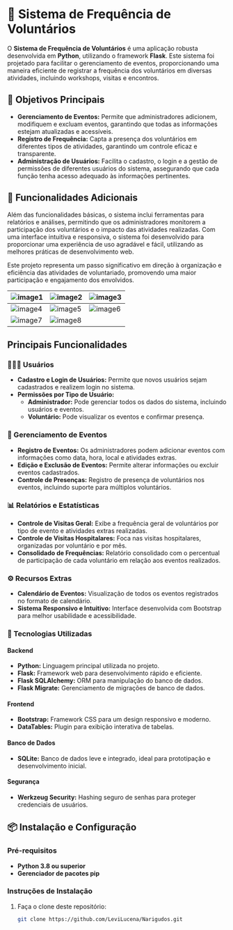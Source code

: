 # 📝 Sistema de Frequência de Voluntários  

O **Sistema de Frequência de Voluntários** é uma aplicação robusta desenvolvida em **Python**, utilizando o framework **Flask**. Este sistema foi projetado para facilitar o gerenciamento de eventos, proporcionando uma maneira eficiente de registrar a frequência dos voluntários em diversas atividades, incluindo workshops, visitas e encontros.  

## 🎯 Objetivos Principais  

- **Gerenciamento de Eventos:** Permite que administradores adicionem, modifiquem e excluam eventos, garantindo que todas as informações estejam atualizadas e acessíveis.  
- **Registro de Frequência:** Capta a presença dos voluntários em diferentes tipos de atividades, garantindo um controle eficaz e transparente.  
- **Administração de Usuários:** Facilita o cadastro, o login e a gestão de permissões de diferentes usuários do sistema, assegurando que cada função tenha acesso adequado às informações pertinentes.  

## 🌟 Funcionalidades Adicionais  

Além das funcionalidades básicas, o sistema inclui ferramentas para relatórios e análises, permitindo que os administradores monitorem a participação dos voluntários e o impacto das atividades realizadas. Com uma interface intuitiva e responsiva, o sistema foi desenvolvido para proporcionar uma experiência de uso agradável e fácil, utilizando as melhores práticas de desenvolvimento web.  

Este projeto representa um passo significativo em direção à organização e eficiência das atividades de voluntariado, promovendo uma maior participação e engajamento dos envolvidos.

| ![image1](https://github.com/user-attachments/assets/ae05595a-0e23-42d4-acc7-6c1aa68ed2f1) | ![image2](https://github.com/user-attachments/assets/e295a015-9da9-420e-b0f8-d1b88e13e051) | ![image3](https://github.com/user-attachments/assets/fc4755af-0fe2-471c-b250-35658fe384f6) |  
|---|---|---|  
| ![image4](https://github.com/user-attachments/assets/b7ec6bed-7712-4d99-917a-79eab950f942) | ![image5](https://github.com/user-attachments/assets/7e6c8466-32b8-487f-ba01-095274f3e11c) | ![image6](https://github.com/user-attachments/assets/e04c5ca7-dbf9-4e16-80ba-07116cdad470) |  
| ![image7](https://github.com/user-attachments/assets/d1aacad8-db27-49e0-8cac-8727b6440766) | ![image8](https://github.com/user-attachments/assets/16470dc0-716e-42f7-ad88-22f72bd9942f) |  |

## Principais Funcionalidades  

### 🧑‍🤝‍🧑 Usuários  
- **Cadastro e Login de Usuários:** Permite que novos usuários sejam cadastrados e realizem login no sistema.  
- **Permissões por Tipo de Usuário:**  
  - **Administrador:** Pode gerenciar todos os dados do sistema, incluindo usuários e eventos.  
  - **Voluntário:** Pode visualizar os eventos e confirmar presença.  

### 📅 Gerenciamento de Eventos  
- **Registro de Eventos:** Os administradores podem adicionar eventos com informações como data, hora, local e atividades extras.  
- **Edição e Exclusão de Eventos:** Permite alterar informações ou excluir eventos cadastrados.  
- **Controle de Presenças:** Registro de presença de voluntários nos eventos, incluindo suporte para múltiplos voluntários.  

### 📊 Relatórios e Estatísticas  
- **Controle de Visitas Geral:** Exibe a frequência geral de voluntários por tipo de evento e atividades extras realizadas.  
- **Controle de Visitas Hospitalares:** Foca nas visitas hospitalares, organizadas por voluntário e por mês.  
- **Consolidado de Frequências:** Relatório consolidado com o percentual de participação de cada voluntário em relação aos eventos realizados.  

### ⚙️ Recursos Extras  
- **Calendário de Eventos:** Visualização de todos os eventos registrados no formato de calendário.  
- **Sistema Responsivo e Intuitivo:** Interface desenvolvida com Bootstrap para melhor usabilidade e acessibilidade.  

### 🚀 Tecnologias Utilizadas  
#### Backend  
- **Python:** Linguagem principal utilizada no projeto.  
- **Flask:** Framework web para desenvolvimento rápido e eficiente.  
- **Flask SQLAlchemy:** ORM para manipulação do banco de dados.  
- **Flask Migrate:** Gerenciamento de migrações de banco de dados.  

#### Frontend  
- **Bootstrap:** Framework CSS para um design responsivo e moderno.  
- **DataTables:** Plugin para exibição interativa de tabelas.  

#### Banco de Dados  
- **SQLite:** Banco de dados leve e integrado, ideal para prototipação e desenvolvimento inicial.  

#### Segurança  
- **Werkzeug Security:** Hashing seguro de senhas para proteger credenciais de usuários.  

## 📦 Instalação e Configuração  

### Pré-requisitos  
- **Python 3.8 ou superior**  
- **Gerenciador de pacotes pip**  

### Instruções de Instalação  
1. Faça o clone deste repositório:  
   ```bash  
   git clone https://github.com/LeviLucena/Narigudos.git
